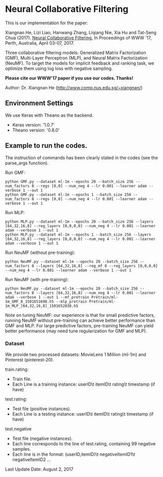 # Neural Collaborative Filtering

This is our implementation for the paper:

Xiangnan He, Lizi Liao, Hanwang Zhang, Liqiang Nie, Xia Hu and Tat-Seng Chua (2017). [Neural Collaborative Filtering.](http://dl.acm.org/citation.cfm?id=3052569) In Proceedings of WWW '17, Perth, Australia, April 03-07, 2017.

Three collaborative filtering models: Generalized Matrix Factorization (GMF), Multi-Layer Perceptron (MLP), and Neural Matrix Factorization (NeuMF). To target the models for implicit feedback and ranking task, we optimize them using log loss with negative sampling. 

**Please cite our WWW'17 paper if you use our codes. Thanks!** 

Author: Dr. Xiangnan He (http://www.comp.nus.edu.sg/~xiangnan/)

## Environment Settings
We use Keras with Theano as the backend. 
- Keras version:  '1.0.7'
- Theano version: '0.8.0'

## Example to run the codes.
The instruction of commands has been clearly stated in the codes (see the  parse_args function). 

Run GMF:
```
python GMF.py --dataset ml-1m --epochs 20 --batch_size 256 --num_factors 8 --regs [0,0] --num_neg 4 --lr 0.001 --learner adam --verbose 1 --out 1
python GMF.py --dataset ml-1m --epochs 1 --batch_size 256 --num_factors 8 --regs [0,0] --num_neg 4 --lr 0.001 --learner adam --verbose 1 --out 1
```

Run MLP:
```
python MLP.py --dataset ml-1m --epochs 20 --batch_size 256 --layers [64,32,16,8] --reg_layers [0,0,0,0] --num_neg 4 --lr 0.001 --learner adam --verbose 1 --out 1
python MLP.py --dataset ml-1m --epochs 1 --batch_size 256 --layers [64,32,16,8] --reg_layers [0,0,0,0] --num_neg 4 --lr 0.001 --learner adam --verbose 1 --out 1
```

Run NeuMF (without pre-training): 
```
python NeuMF.py --dataset ml-1m --epochs 20 --batch_size 256 --num_factors 8 --layers [64,32,16,8] --reg_mf 0 --reg_layers [0,0,0,0] --num_neg 4 --lr 0.001 --learner adam --verbose 1 --out 1
```

Run NeuMF (with pre-training):
```
python NeuMF.py --dataset ml-1m --epochs 20 --batch_size 256 --num_factors 8 --layers [64,32,16,8] --num_neg 4 --lr 0.001 --learner adam --verbose 1 --out 1 --mf_pretrain Pretrain/ml-1m_GMF_8_1501651698.h5 --mlp_pretrain Pretrain/ml-1m_MLP_[64,32,16,8]_1501652038.h5
```

Note on tuning NeuMF: our experience is that for small predictive factors, running NeuMF without pre-training can achieve better performance than GMF and MLP. For large predictive factors, pre-training NeuMF can yield better performance (may need tune regularization for GMF and MLP). 

### Dataset
We provide two processed datasets: MovieLens 1 Million (ml-1m) and Pinterest (pinterest-20). 

train.rating: 
- Train file.
- Each Line is a training instance: userID\t itemID\t rating\t timestamp (if have)

test.rating:
- Test file (positive instances). 
- Each Line is a testing instance: userID\t itemID\t rating\t timestamp (if have)

test.negative
- Test file (negative instances).
- Each line corresponds to the line of test.rating, containing 99 negative samples.  
- Each line is in the format: (userID,itemID)\t negativeItemID1\t negativeItemID2 ...

Last Update Date: August 2, 2017